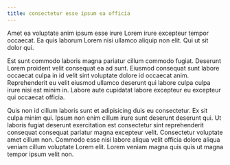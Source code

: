 ```yaml
---
title: consectetur esse ipsum ea officia
---
```


Amet ea voluptate anim ipsum esse irure Lorem irure excepteur tempor occaecat. Ea quis laborum Lorem nisi ullamco aliquip non elit. Qui ut sit dolor qui.

Est sunt commodo laboris magna pariatur cillum commodo fugiat. Deserunt Lorem proident velit consequat ea ad sunt. Eiusmod consequat sunt labore occaecat culpa in id velit sint voluptate dolore id occaecat anim. Reprehenderit eu velit eiusmod ullamco deserunt qui labore culpa culpa irure nisi est minim in. Labore aute cupidatat labore excepteur eu excepteur qui occaecat officia.

Quis non id cillum laboris sunt et adipisicing duis eu consectetur. Ex sit culpa minim qui. Ipsum non enim cillum irure sunt deserunt deserunt qui. Ut laboris fugiat deserunt exercitation est consectetur sint reprehenderit consequat consequat pariatur magna excepteur velit. Consectetur voluptate amet cillum non. Commodo esse nisi labore aliqua velit officia dolore aliqua veniam cillum voluptate Lorem elit. Lorem veniam magna quis quis ut magna tempor ipsum velit non.